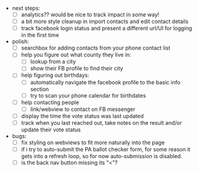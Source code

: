 - next steps:
  - [ ] analytics?? would be nice to track impact in some way!
  - [ ] a bit more style cleanup in import contacts and edit contact details
  - [ ] track facebook login status and present a different url/UI for logging in the first time

- polish:
  - [ ] searchbox for adding contacts from your phone contact list
  - [ ] help you figure out what county they live in:
     - [ ] lookup from a city 
     - [ ] show their FB profile to find their city
  - [ ] help figuring out birthdays:
     - [ ] automatically navigate the facebook profile to the basic info section
     - [ ] try to scan your phone calendar for birthdates
  - [ ] help contacting people
     - [ ] link/webview to contact on FB messenger
  - [ ] display the time the vote status was last updated
  - [ ] track when you last reached out, take notes on the result and/or update their vote status

- bugs:
  - [ ] fix styling on webviews to fit more naturally into the page
  - [ ] if i try to auto-submit the PA ballot checker form, for some reason it gets into a refresh loop, so for now auto-submission is disabled.
  - [ ] is the back nav button missing its "<"?